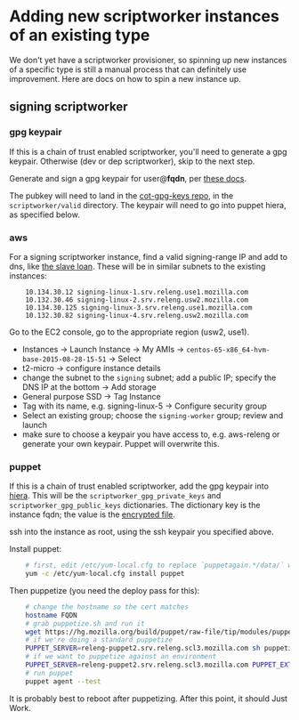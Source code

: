 # Adding new scriptworker instances of an existing type

We don't yet have a scriptworker provisioner, so spinning up new instances of a specific type is still a manual process that can definitely use improvement.  Here are docs on how to spin a new instance up.

## signing scriptworker
### gpg keypair
If this is a chain of trust enabled scriptworker, you'll need to generate a gpg keypair.  Otherwise (dev or dep scriptworker), skip to the next step.

Generate and sign a gpg keypair for user@**fqdn**, per [these docs](chain_of_trust.html#adding-new-worker-gpg-keys).

The pubkey will need to land in the [cot-gpg-keys repo](https://github.com/mozilla-releng/cot-gpg-keys), in the `scriptworker/valid` directory.  The keypair will need to go into puppet hiera, as specified below.

### aws

For a signing scriptworker instance, find a valid signing-range IP and add to dns, like [the slave loan](https://wiki.mozilla.org/ReleaseEngineering/How_To/Loan_a_Slave#Build_machines).  These will be in similar subnets to the existing instances:

```
    10.134.30.12 signing-linux-1.srv.releng.use1.mozilla.com
    10.132.30.46 signing-linux-2.srv.releng.usw2.mozilla.com
    10.134.30.125 signing-linux-3.srv.releng.use1.mozilla.com
    10.132.30.82 signing-linux-4.srv.releng.usw2.mozilla.com
```

Go to the EC2 console, go to the appropriate region (usw2, use1).

- Instances -> Launch Instance -> My AMIs -> `centos-65-x86_64-hvm-base-2015-08-28-15-51` -> Select
- t2-micro -> configure instance details
- change the subnet to the `signing` subnet; add a public IP; specify the DNS IP at the bottom -> Add storage
- General purpose SSD -> Tag Instance
- Tag with its name, e.g. signing-linux-5 -> Configure security group
- Select an existing group; choose the `signing-worker` group; review and launch
- make sure to choose a keypair you have access to, e.g. aws-releng or generate your own keypair.  Puppet will overwrite this.

### puppet

If this is a chain of trust enabled scriptworker, add the gpg keypair into [hiera](https://wiki.mozilla.org/ReleaseEngineering/PuppetAgain/Secrets).  This will be the `scriptworker_gpg_private_keys` and `scriptworker_gpg_public_keys` dictionaries.  The dictionary key is the instance fqdn; the value is the [encrypted file](https://wiki.mozilla.org/ReleaseEngineering/PuppetAgain/Secrets#Encrypt_files_.28e.g._private_keys.29).

ssh into the instance as root, using the ssh keypair you specified above.

Install puppet:

```bash
    # first, edit /etc/yum-local.cfg to replace `puppetagain.*/data/` with `releng-puppet2.srv.releng.scl3.mozilla.com`
    yum -c /etc/yum-local.cfg install puppet
```

Then puppetize (you need the deploy pass for this):

```bash
    # change the hostname so the cert matches
    hostname FQDN
    # grab puppetize.sh and run it
    wget https://hg.mozilla.org/build/puppet/raw-file/tip/modules/puppet/files/puppetize.sh
    # if we're doing a standard puppetize
    PUPPET_SERVER=releng-puppet2.srv.releng.scl3.mozilla.com sh puppetize.sh
    # if we want to puppetize against an environment
    PUPPET_SERVER=releng-puppet2.srv.releng.scl3.mozilla.com PUPPET_EXTRA_OPTIONS="--environment=USER" sh puppetize.sh
    # run puppet
    puppet agent --test
```

It is probably best to reboot after puppetizing.  After this point, it should Just Work.
